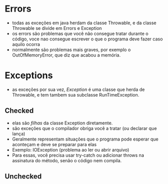 # Errors
- todas as exceções em java herdam da classe Throwable, e da classe Throwable se divide em Errors e Exception
- os errors são problemas que você não consegue tratar durante o código, voce nao consegue escrever o que o programa deve fazer caso aquilo ocorra
- normalmente são problemas mais graves, por exemplo o OutOfMemoryError, que diz que acabou a memória.

# Exceptions
- as exceções por sua vez, *Exception* é uma classe que herda de Throwable, e tem tambem sua subclasse RunTimeException.
## Checked 
- elas são *filhas* da classe Exception diretamente.
- são exceções que o compilador obriga você a tratar (ou declarar que lança)
- Geralmente representam situações que o programa pode esperar que aconteçam e deve se preparar para elas
- Exemplo: IOException (problema ao ler ou abrir arquivo)
- Para essas, você precisa usar try-catch ou adicionar throws na assinatura do método, senão o código nem compila.
## Unchecked 
